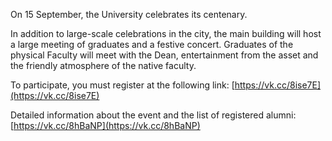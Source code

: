 On 15 September, the University celebrates its centenary.

In addition to large-scale celebrations in the city, the main building will host a large meeting of graduates and a festive concert. Graduates of the physical Faculty will meet with the Dean, entertainment from the asset and the friendly atmosphere of the native faculty.

To participate, you must register at the following link: [https://vk.cc/8ise7E](https://vk.cc/8ise7E)

Detailed information about the event and the list of registered alumni: [https://vk.cc/8hBaNP](https://vk.cc/8hBaNP)
